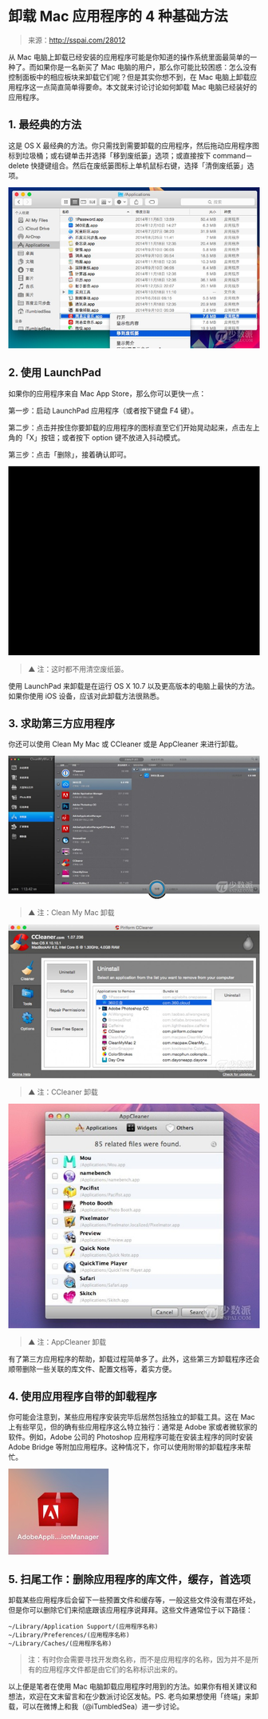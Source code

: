 # 卸载 Mac 应用程序的 4 种基础方法

> 来源：http://sspai.com/28012

从 Mac 电脑上卸载已经安装的应用程序可能是你知道的操作系统里面最简单的一种了。而如果你是一名新买了 Mac 电脑的用户，那么你可能比较困惑：怎么没有控制面板中的相应板块来卸载它们呢？但是其实你想不到，在 Mac 电脑上卸载应用程序这一点简直简单得要命。本文就来讨论讨论如何卸载 Mac 电脑已经装好的应用程序。

## 1. 最经典的方法

这是 OS X 最经典的方法。你只需找到需要卸载的应用程序，然后拖动应用程序图标到垃圾桶；或右键单击并选择「移到废纸篓」选项；或直接按下 command－delete 快捷键组合。然后在废纸篓图标上单机鼠标右键，选择「清倒废纸篓」选项。

![](01.jpg)

## 2. 使用 LaunchPad

如果你的应用程序来自 Mac App Store，那么你可以更快一点：

第一步：启动 LaunchPad 应用程序（或者按下键盘 F4 键）。

第二步：点击并按住你要卸载的应用程序的图标直至它们开始晃动起来，点击左上角的「X」按钮；或者按下 option 键不放进入抖动模式。

第三步：点击「删除」，接着确认即可。

![](02.gif)

> ▲ 注：这时都不用清空废纸篓。

使用 LaunchPad 来卸载是在运行 OS X 10.7 以及更高版本的电脑上最快的方法。如果你使用 iOS 设备，应该对此卸载方法很熟悉。

## 3. 求助第三方应用程序

你还可以使用 Clean My Mac 或 CCleaner 或是 AppCleaner 来进行卸载。

![](03.jpg)

> ▲ 注：Clean My Mac 卸载

![](04.jpg)

> ▲ 注：CCleaner 卸载

![](05.jpg)

> ▲ 注：AppCleaner 卸载

有了第三方应用程序的帮助，卸载过程简单多了。此外，这些第三方卸载程序还会顺带删除一些关联的库文件、配置文档等，着实方便。

## 4. 使用应用程序自带的卸载程序

你可能会注意到，某些应用程序安装完毕后居然包括独立的卸载工具。这在 Mac 上有些罕见，但的确有些应用程序这么特立独行：通常是 Adobe 家或者微软家的软件。例如，Adobe 公司的 Photoshop 应用程序可能在安装主程序的同时安装 Adobe Bridge 等附加应用程序。这种情况下，你可以使用附带的卸载程序来帮忙。

![](06.jpg)

## 5. 扫尾工作：删除应用程序的库文件，缓存，首选项

卸载某些应用程序后会留下一些预置文件和缓存等，一般这些文件没有潜在坏处，但是你可以删除它们来彻底跟该应用程序说拜拜。这些文件通常位于以下路径：

```shell
~/Library/Application Support/(应用程序名称)
~/Library/Preferences/(应用程序名称)
~/Library/Caches/(应用程序名称)
```

> 注：有时你会需要寻找开发商名称，而不是应用程序的名称，因为并不是所有的应用程序文件都是由它们的名称标识出来的。

以上便是笔者在使用 Mac 电脑卸载应用程序时用到的方法。如果你有相关建议和想法，欢迎在文末留言和在少数派讨论区发帖。PS. 老鸟如果想使用「终端」来卸载，可以在微博上和我（@iTumbledSea）进一步讨论。
